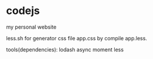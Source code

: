 codejs
======

my personal website

less.sh  for generator css file app.css by compile app.less.



tools(dependencies): lodash
                     async
                     moment
		     less
	
